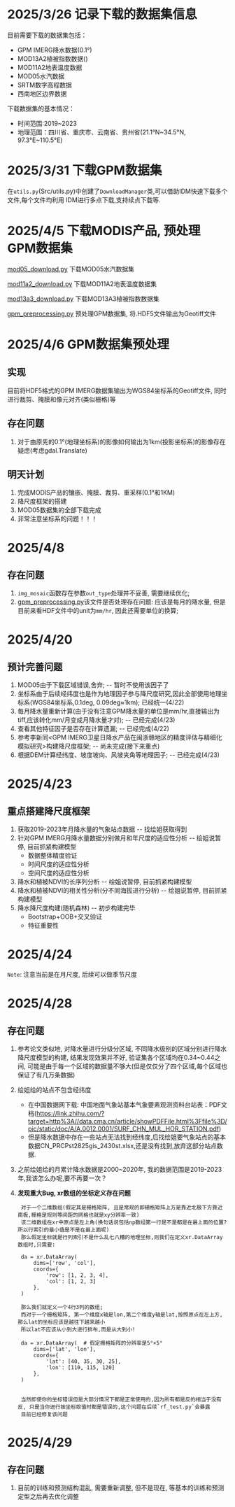# 2025/3/26 记录下载的数据集信息

目前需要下载的数据集包括：

- GPM IMERG降水数据(0.1°)
- MOD13A2植被指数数据()
- MOD11A2地表温度数据
- MOD05水汽数据
- SRTM数字高程数据
- 西南地区边界数据

下载数据集的基本情况：
- 时间范围:2019~2023
- 地理范围：四川省、重庆市、云南省、贵州省(21.1°N~34.5°N, 97.3°E~110.5°E)


# 2025/3/31 下载GPM数据集

在`utils.py`(Src/utils.py)中创建了`DownloadManager`类,可以借助IDM快速下载多个文件,每个文件均利用
IDM进行多点下载,支持续点下载等.


# 2025/4/5 下载MODIS产品, 预处理GPM数据集

[mod05_download.py](Src%2Fdownload%2Fmod05_download.py)
下载MOD05水汽数据集

[mod11a2_download.py](Src%2Fdownload%2Fmod11a2_download.py)
下载MOD11A2地表温度数据集

[mod13a3_download.py](Src%2Fdownload%2Fmod13a3_download.py)
下载MOD13A3植被指数数据集

[gpm_preprocessing.py](Src%2FPreprocessing%2Fgpm_preprocessing.py)
预处理GPM数据集, 将.HDF5文件输出为Geotiff文件


# 2025/4/6 GPM数据集预处理

## 实现

目前将HDF5格式的GPM IMERG数据集输出为WGS84坐标系的Geotiff文件, 同时进行裁剪、掩膜和像元对齐(类似栅格)等

## 存在问题

1. 对于由原先的0.1°(地理坐标系)的影像如何输出为1km(投影坐标系)的影像存在疑虑(考虑gdal.Translate)

## 明天计划

1. 完成MODIS产品的镶嵌、掩膜、裁剪、重采样(0.1°和1KM)
2. 降尺度框架的搭建
3. MOD05数据集的全部下载完成
4. 非常注意坐标系的问题！！！


# 2025/4/8

## 存在问题

1. `img_mosaic`函数存在参数`out_type`处理并不妥善, 需要继续优化;
2. [gpm_preprocessing.py](Src%2FPreprocessing%2Fgpm_preprocessing.py)该文件是否处理存在问题:
   应该是每月的降水量, 但是目前来看HDF文件中的unit为`mm/hr`, 因此还需要单位的换算;


# 2025/4/20

## 预计完善问题

1. MOD05由于下载区域错误,舍弃; -- 暂时不使用该因子了
2. 坐标系由于后续经纬度也是作为地理因子参与降尺度研究,因此全部使用地理坐标系(WGS84坐标系,0.1deg, 0.09deg≈1km);  已经统一(4/22)
3. 每月降水量重新计算(由于没有注意GPM降水量的单位是mm/hr,直接输出为tiff,应该转化mm/月变成月降水量才对); -- 已经完成(4/23)
4. 查看其他特征因子是否存在计算遗漏; -- 已经完成(4/22)
5. 参考李新同<GPM IMERG卫星日降水产品在闽浙赣地区的精度评估与精细化模拟研究>构建降尺度框架; -- 尚未完成(接下来重点)
6. 根据DEM计算经纬度、坡度坡向、风坡夹角等地理因子;  -- 已经完成(4/23)


# 2025/4/23

## 重点搭建降尺度框架

1. 获取2019-2023年月降水量的气象站点数据 -- 找绘姐获取得到
2. 针对GPM IMERG月降水量数据分别做月和年尺度的适应性分析 -- 绘姐说暂停, 目前抓紧构建模型
   - 数据整体精度验证
   - 时间尺度的适应性分析
   - 空间尺度的适应性分析
3. 降水和植被NDVI的长序列分析 -- 绘姐说暂停, 目前抓紧构建模型
4. 降水和植被NDVI的相关性分析(分不同海拔进行分析) -- 绘姐说暂停, 目前抓紧构建模型
5. 降水降尺度构建(随机森林)  -- 初步构建完毕
   - Bootstrap+OOB+交叉验证
   - 特征重要性


# 2025/4/24

`Note`: 注意当前是在月尺度, 后续可以做季节尺度


# 2025/4/28

## 存在问题
1. 参考论文类似地, 对降水量进行分级分区域, 不同降水级别的区域分别进行降水降尺度模型的构建, 结果发现效果并不好, 验证集各个区域均在0.34~0.44之间,
可能是由于每一个区域的数据量不够大(但是仅仅分了四个区域,每个区域也保证了有几万条数据)
2. 绘姐给的站点不包含经纬度
   - 在中国数据网下载: 中国地面气象站基本气象要素观测资料台站表：PDF文档(https://link.zhihu.com/?target=http%3A//data.cma.cn/article/showPDFFile.html%3Ffile%3D/pic/static/doc/A/A.0012.0001/SURF_CHN_MUL_HOR_STATION.pdf)
   - 但是降水数据中存在一些站点无法找到经纬度,后找绘姐要气象站点的基本数据CN_PRCPst2825gis_2430st.xlsx,还是没有找到,放弃这部分站点数据.
3. 之前绘姐给的月累计降水数据是2000~2020年, 我的数据范围是2019-2023年,我该怎么办呢,要不再要一次？
4. **发现重大Bug, xr数组的坐标定义存在问题**


        对于一个二维数组(假定其是栅格矩阵, 且是常规的即栅格矩阵上方是靠近北极下方靠近南极,栅格是规则等间距的网格也就是xy分辨率一致)
        该二维数组在xr中原点是左上角(换句话说包括np数组第一行是不是都是在最上面的位置?所以行索引的最小值是不是在最上面呢)
        那么假定坐标就是行列索引不是什么乱七八糟的地理坐标,则我们在定义xr.DataArray数组时,只需要:

        da = xr.DataArray(
            dims=['row', 'col'],
            coords={
                'row': [1, 2, 3, 4],
                'col': [1, 2, 3]
            },
        )

        那么我们就定义一个4行3列的数组;
        而对于一个栅格矩阵, 第一个维度x轴是lon,第二个维度y轴是lat,按照原点在左上方, 那么lat的坐标应该是越往下越来越小
        所以lat不应该从小到大进行排布,而是从大到小!
        
        da = xr.DataArray(  # 假定栅格矩阵的分辨率是5°×5°
            dims=['lat', 'lon'],
            coords={
                'lat': [40, 35, 30, 25],
                'lon': [110, 115, 120]
            },
        )
   

        当然即使你的坐标错误但是大部分情况下都是正常使用的,因为所有都是反的相当于没有反, 只是当你进行按坐标取值时都是错误的,这个问题在后续`rf_test.py`会暴露
        目前已经修复该问题


# 2025/4/29

## 存在问题

1. 目前的训练和预测结构混乱, 需要重新调整, 但不是现在, 等基本的训练和预测定型之后再去优化调整
